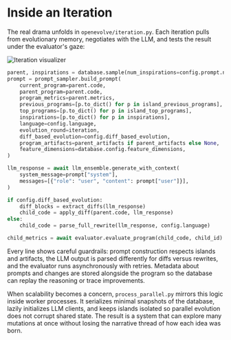 # Inside an Iteration

The real drama unfolds in `openevolve/iteration.py`. Each iteration pulls from evolutionary memory, negotiates with the LLM, and tests the result under the evaluator's gaze:

![Iteration visualizer](../openevolve-visualizer.png)

```python
parent, inspirations = database.sample(num_inspirations=config.prompt.num_top_programs)
prompt = prompt_sampler.build_prompt(
    current_program=parent.code,
    parent_program=parent.code,
    program_metrics=parent.metrics,
    previous_programs=[p.to_dict() for p in island_previous_programs],
    top_programs=[p.to_dict() for p in island_top_programs],
    inspirations=[p.to_dict() for p in inspirations],
    language=config.language,
    evolution_round=iteration,
    diff_based_evolution=config.diff_based_evolution,
    program_artifacts=parent_artifacts if parent_artifacts else None,
    feature_dimensions=database.config.feature_dimensions,
)

llm_response = await llm_ensemble.generate_with_context(
    system_message=prompt["system"],
    messages=[{"role": "user", "content": prompt["user"]}],
)

if config.diff_based_evolution:
    diff_blocks = extract_diffs(llm_response)
    child_code = apply_diff(parent.code, llm_response)
else:
    child_code = parse_full_rewrite(llm_response, config.language)

child_metrics = await evaluator.evaluate_program(child_code, child_id)
```

Every line shows careful guardrails: prompt construction respects islands and artifacts, the LLM output is parsed differently for diffs versus rewrites, and the evaluator runs asynchronously with retries. Metadata about prompts and changes are stored alongside the program so the database can replay the reasoning or trace improvements.

When scalability becomes a concern, `process_parallel.py` mirrors this logic inside worker processes. It serializes minimal snapshots of the database, lazily initializes LLM clients, and keeps islands isolated so parallel evolution does not corrupt shared state. The result is a system that can explore many mutations at once without losing the narrative thread of how each idea was born.
